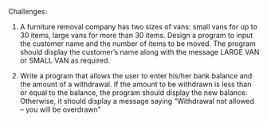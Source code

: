 Challenges:
1. A furniture removal company has two sizes of vans: small vans for up to 30 items, large vans for more than 30 items. Design a program to input the customer name and the number of items to be moved. The program should display the customer’s name along with the message LARGE VAN or SMALL VAN as required.

2. Write a program that allows the user to enter his/her bank balance and the amount of a withdrawal. If the amount to be withdrawn is less than or equal to the balance, the program should display the new balance. Otherwise, it should display a message saying “Withdrawal not allowed – you will be overdrawn”
